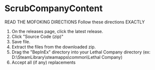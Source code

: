 # ScrubCompanyContent
READ THE MOFOKING DIRECTIONS
Follow these directions EXACTLY

1. On the releases page, click the latest release.
2. Click "Source Code (zip)"
3. Save file.
4. Extract the files from the downloaded zip.
5. Drag the "BepInEx" directory into your Lethal Company directory (ex: D:\SteamLibrary\steamapps\common\Lethal Company)
6. Accept all (if any) replacements
